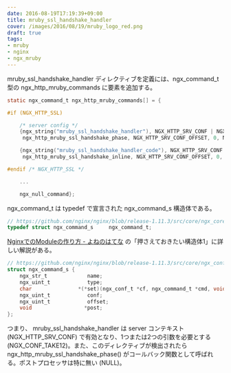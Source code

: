 ```yaml
---
date: 2016-08-19T17:19:39+09:00
title: mruby_ssl_handshake_handler
cover: /images/2016/08/19/mruby_logo_red.png
draft: true
tags:
- mruby
- nginx
- ngx_mruby
---
```



mruby_ssl_handshake_handler ディレクティブを定義には、ngx_command_t 型の ngx_http_mruby_commands に要素を追加する。

```c
static ngx_command_t ngx_http_mruby_commands[] = {

#if (NGX_HTTP_SSL)

    /* server config */
    {ngx_string("mruby_ssl_handshake_handler"), NGX_HTTP_SRV_CONF | NGX_CONF_TAKE12,
     ngx_http_mruby_ssl_handshake_phase, NGX_HTTP_SRV_CONF_OFFSET, 0, NULL},

    {ngx_string("mruby_ssl_handshake_handler_code"), NGX_HTTP_SRV_CONF | NGX_CONF_TAKE1,
     ngx_http_mruby_ssl_handshake_inline, NGX_HTTP_SRV_CONF_OFFSET, 0, NULL},

#endif /* NGX_HTTP_SSL */

    ...

    ngx_null_command};
```

ngx_command_t は typedef で宣言された ngx_command_s 構造体である。

```c
// https://github.com/nginx/nginx/blob/release-1.11.3/src/core/ngx_core.h#L22
typedef struct ngx_command_s     ngx_command_t;
```

[NginxでのModuleの作り方 - よねのはてな](http://yone098.hatenablog.com/entry/20090930/1254275423) の「押さえておきたい構造体1」に詳しい解説がある。

```c
// https://github.com/nginx/nginx/blob/release-1.11.3/src/core/ngx_conf_file.h#L77-L84
struct ngx_command_s {
    ngx_str_t             name;
    ngx_uint_t            type;
    char               *(*set)(ngx_conf_t *cf, ngx_command_t *cmd, void *conf);
    ngx_uint_t            conf;
    ngx_uint_t            offset;
    void                 *post;
};
```

つまり、 mruby\_ssl\_handshake\_handler は server コンテキスト (NGX\_HTTP\_SRV\_CONF) で有効となり、1つまたは2つの引数を必要とする (NGX\_CONF\_TAKE12)。また、このディレクティブが検出されたら ngx\_http\_mruby\_ssl\_handshake\_phase() がコールバック関数として呼ばれる。ポストプロセッサは特に無い (NULL)。
